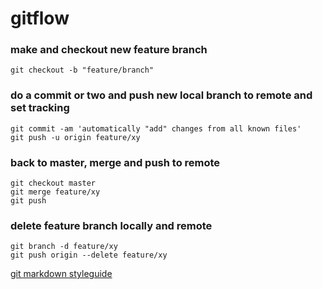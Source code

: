 # gitflow


### make and checkout new feature branch

`git checkout -b "feature/branch"`

### do a commit or two and push new local branch to remote and set tracking

    git commit -am 'automatically "add" changes from all known files'
    git push -u origin feature/xy

### back to master, merge and push to remote

    git checkout master
    git merge feature/xy
    git push

### delete feature branch locally and remote

    git branch -d feature/xy
    git push origin --delete feature/xy

[git markdown styleguide](https://guides.github.com/features/mastering-markdown/#examples)